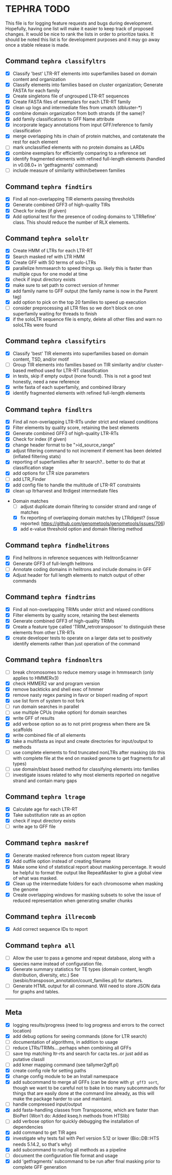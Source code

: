 # TEPHRA TODO

This file is for logging feature requests and bugs during development. Hopefully, having one list will make it easier to keep track of proposed changes. It would be nice to rank the lists in order to prioritize tasks. It should be noted this list is for development purposes and it may go away once a stable release is made.

## Command `tephra classifyltrs`
 - [x] Classify 'best' LTR-RT elements into superfamilies based on domain content and organization
 - [x] Classify elements into families based on cluster organization; Generate FASTA for each family
 - [x] Create singletons file of ungrouped LTR-RT sequences
 - [x] Create FASTA files of exemplars for each LTR-RT family
 - [x] clean up logs and intermediate files from vmatch (dbluster-*)
 - [x] combine domain organization from both strands (if the same)?
 - [x] add family classifications to GFF Name attribute
 - [x] incorporate legacy annotations from input GFF/reference to family classification
 - [x] merge overlapping hits in chain of protein matches, and contatenate the rest for each element
 - [ ] mark unclassified elements with no protein domains as LARDs
 - [x] combine exemplars for efficiently comparing to a reference set
 - [x] identify fragmented elements with refined full-length elements (handled in v0.08.0+ in 'getfragments'
       command)
 - [ ] include measure of similarity within/between families
 
## Command `tephra findtirs`
 - [x] Find all non-overlapping TIR elements passing thresholds
 - [x] Generate combined GFF3 of high-quality TIRs
 - [x] Check for index (if given)
 - [x] Add optional test for the presence of coding domains to 'LTRRefine' class. This should reduce the
       number of RLX elements.

## Command `tephra sololtr`
 - [x] Create HMM of LTRs for each LTR-RT
 - [x] Search masked ref with LTR HMM
 - [x] Create GFF with SO terms of solo-LTRs
 - [x] parallelize hmmsearch to speed things up. likely this is faster than multiple cpus for one model at time
 - [x] check if input directory exists
 - [x] make sure to set path to correct version of hmmer
 - [x] add family name to GFF output (the family name is now in the Parent tag)
 - [x] add option to pick on the top 20 families to speed up execution
 - [ ] consider preprocessing all LTR files so we don't block on one superfamily waiting for threads to finish
 - [x] if the soloLTR sequence file is empty, delete all other files and warn no soloLTRs were found

## Command `tephra classifytirs`
 - [x] Classify 'best' TIR elements into superfamilies based on domain content, TSD, and/or motif
 - [ ] Group TIR elements into families based on TIR similarity and/or cluster-based method used for LTR-RT classification 
 - [x] in tests, skip if empty output (none found). This is not a good test honestly, need a new reference
 - [x] write fasta of each superfamily, and combined library
 - [x] identify	fragmented elements with refined full-length elements

## Command `tephra findltrs` 
 - [x] Find all non-overlapping LTR-RTs under strict and relaxed conditions
 - [x] Filter elements by quality score, retaining the best elements
 - [x] Generate combined GFF3 of high-quality LTR-RTs
 - [x] Check for index (if given)
 - [x] change header format to be ">id_source_range"
 - [x] adjust filtering command to not increment if element has been deleted (inflated filtering stats)
 - [x] reporting of superfamilies after ltr search?.. better to do that at classification stage
 - [x] add options for LTR size parameters
 - [ ] add LTR_Finder
 - [x] add config file to handle the multitude of LTR-RT constraints
 - [x] clean up ltrharvest and ltrdigest intermediate files

 - Domain matches 
   - [ ] adjust duplicate domain filtering to consider strand and range of matches
   - [x] fix reporting of overlapping domain matches by LTRdigest? (issue reported: https://github.com/genometools/genometools/issues/706)
   - [x] add e-value threshold option and domain filtering method 

## Command `tephra findhelitrons`
 - [x] Find helitrons in reference sequences with HelitronScanner
 - [x] Generate GFF3 of full-length helitrons
 - [ ] Annotate coding domains in helitrons and include domains in GFF 
 - [x] Adjust header for full length elements to match output of other commands

## Command `tephra findtrims`
 - [x] Find all non-overlapping TRIMs under strict and relaxed conditions
 - [x] Filter elements by quality score, retaining the best elements
 - [x] Generate combined GFF3 of high-quality TRIMs
 - [x] Create a feature type called 'TRIM_retrotransposon' to distinguish these elements from other LTR-RTs
 - [x] create developer tests to operate on a larger data set to positively identify elements rather than just
       operation of the command

## Command `tephra findnonltrs`
 - [ ] break chromosomes to reduce memory usage in hmmsearch (only applies to HMMERv3)
 - [x] check HMMER2 var and program version
 - [x] remove backticks and shell exec of hmmer
 - [x] remove nasty regex parsing in favor or bioperl reading of report
 - [x] use list form of system to not fork
 - [ ] run domain searches in parallel
 - [ ] use multiple CPUs (make option) for domain searches
 - [x] write GFF of results
 - [x] add verbose option so as to not print progress when there are 5k scaffolds
 - [x] write combined file of all elements
 - [x] take a multifasta as input and create directories for input/output to methods
 - [ ] use complete elements to find truncated nonLTRs after masking (do this with complete file at the end
       on masked genome to get fragments for all types)
 - [ ] use domain/blast based method for classifying elements into families
 - [ ] investigate issues related to why most elements reported on negative strand and contain
       many gaps

## Command `tephra ltrage`
 - [x] Calculate age for each LTR-RT
 - [x] Take substitution rate as an option
 - [x] check if input directory exists
 - [ ] write age to GFF file

## Command `tephra maskref`
 - [x] Generate masked reference from custom repeat library 
 - [x] Add outfile option instead of creating filename
 - [x] Make some kind of statistical report about masking percentage. It would be helpful to format
       the output like RepeatMasker to give a global view of what was masked.
 - [x] Clean up the intermediate folders for each chromosome when masking the genome
 - [x] Create overlapping windows for masking subsets to solve the issue of reduced representation when
       generating smaller chunks

## Command `tephra illrecomb`

 - [x] Add correct sequence IDs to report

## Command `tephra all`

 - [ ] Allow the user to pass a genome and repeat database, along with a species name instead of configuration file.
 - [x] Generate summary statistics for TE types (domain content, length distribution, diversity, etc.) See
       (sesbio/transposon_annotation/count_families.pl) for starters.
 - [ ] Generate HTML output for all command. Will need to store JSON data for graphs and tables.

*** 

## Meta
 - [x] logging results/progress (need to log progress and errors to the correct location)
 - [x] add debug options for seeing commands (done for LTR search)
 - [ ] documentation of algorithms, in addition to usage
 - [ ] reduce LTRs/TRIMs....perhaps when combining all GFFs
 - [ ] save tnp matching ltr-rts and search for cacta tes..or just add as putative classII
 - [ ] add kmer mapping command (see tallymer2gff.pl)
 - [x] create config role for setting paths
 - [x] change config module to be an Install namespace
 - [x] add subcommand to merge all GFFs (can be done with `gt gff3 sort`, though we want to be careful
       not to bake in too many subcommands for things that are easily done at the command line already,
       as this will make the package harder to use and maintain).
 - [ ] handle compressed input/output
 - [X] add fasta-handling classes from Transposome, which are faster than BioPerl (Won't do: Added kseq.h methods from HTSlib)
 - [ ] add verbose option for quickly debugging the installation of dependencies
 - [x] add command to get TIR ages
 - [x] investigate why tests fail with Perl version 5.12 or lower (Bio::DB::HTS needs 5.14.2, so that's why)
 - [x] add subcommand to run/log all methods as a pipeline
 - [ ] document the configuration file format and usage
 - [x] add 'getfragments' subcommand to be run after final masking prior to complete GFF generation